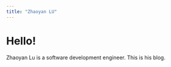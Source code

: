 ```yaml
---
title: "Zhaoyan LU"
---
```


# Hello!

Zhaoyan Lu is a software development engineer. This is his blog.
